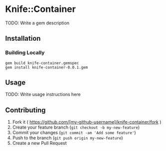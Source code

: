 # Knife::Container

TODO: Write a gem description

## Installation

### Building Locally

    gem build knife-container.gemspec
    gem install knife-container-0.0.1.gem

## Usage

TODO: Write usage instructions here

## Contributing

1. Fork it ( https://github.com/[my-github-username]/knife-container/fork )
2. Create your feature branch (`git checkout -b my-new-feature`)
3. Commit your changes (`git commit -am 'Add some feature'`)
4. Push to the branch (`git push origin my-new-feature`)
5. Create a new Pull Request
